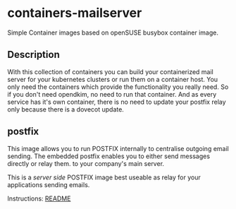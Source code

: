 # containers-mailserver

Simple Container images based on openSUSE busybox container image.

## Description

With this collection of containers you can build your containerized mail server for your kubernetes clusters or run them on a container host. You only need the containers which provide the functionality you really need. So if you don't need opendkim, no need to run that container. And as every service has it's own container, there is no need to update your postfix relay only because there is a dovecot update.

## postfix

This image allows you to run POSTFIX internally to centralise outgoing email sending. The embedded postfix enables you to either send messages directly or relay them. to your company's main server.

This is a _server side_ POSTFIX image best useable as relay for your applications sending emails.

Instructions: [README](postfix/README.md)
